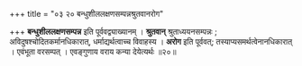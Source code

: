 +++
title = "०३ २० बन्धुशीललक्षणसम्पन्नश्रुतवानरोग"

+++
**बन्धुशीललक्षणसम्पन्न** इति पूर्ववद्व्याख्यानम् ।
**श्रुतवान्** श्रुताध्ययनसम्पन्नः ; अविदुषश्चोदितकर्मानधिकारात्, धर्माद्यर्थत्वाच्च विवाहस्य ।
**अरोग** इति पूर्ववत्; तस्याप्यसमर्थत्वेनानधिकारात् ।
एवंभूता वरसम्पत् ।
एवङ्गुणाय वराय कन्या देयेत्यर्थः ॥२०॥